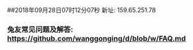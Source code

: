 ##2018年09月28日07时12分07秒 新址: 159.65.251.78
### 兔友常见问题及解答: https://github.com/wanggonging/d/blob/w/FAQ.md
